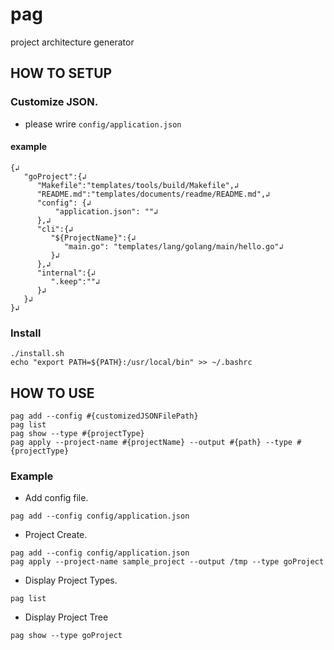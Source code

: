 # pag
project architecture generator

## HOW TO SETUP
### Customize JSON.
- please wrire `config/application.json`

#### example
```
{↲
   "goProject":{↲
      "Makefile":"templates/tools/build/Makefile",↲
      "README.md":"templates/documents/readme/README.md",↲
      "config": {↲
          "application.json": ""↲
      },↲
      "cli":{↲
         "${ProjectName}":{↲
            "main.go": "templates/lang/golang/main/hello.go"↲
         }↲
      },↲
      "internal":{↲
         ".keep":""↲
      }↲
   }↲
}↲
```
### Install
```
./install.sh
echo "export PATH=${PATH}:/usr/local/bin" >> ~/.bashrc
```

## HOW TO USE
```
pag add --config #{customizedJSONFilePath}
pag list
pag show --type #{projectType}
pag apply --project-name #{projectName} --output #{path} --type #{projectType}
```
### Example
* Add config file.
``` 
pag add --config config/application.json
``` 

* Project Create.
``` 
pag add --config config/application.json
pag apply --project-name sample_project --output /tmp --type goProject
``` 

* Display Project Types.
``` 
pag list
``` 

* Display Project Tree
``` 
pag show --type goProject
``` 
